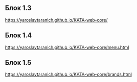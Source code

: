 ## Блок 1.3

https://yaroslavtaranich.github.io/KATA-web-core/

## Блок 1.4

https://yaroslavtaranich.github.io/KATA-web-core/menu.html

## Блок 1.5

https://yaroslavtaranich.github.io/KATA-web-core/brands.html